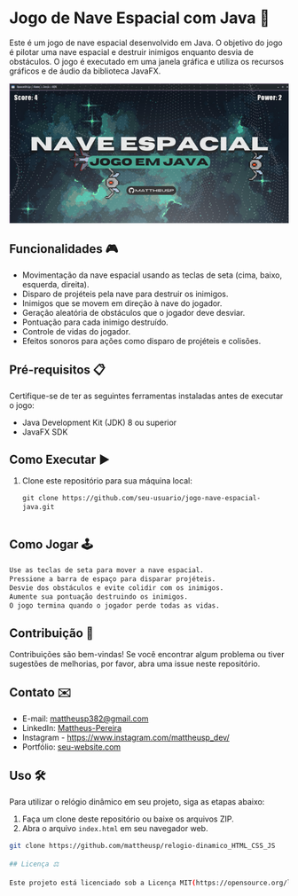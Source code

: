 # Jogo de Nave Espacial com Java :rocket:

Este é um jogo de nave espacial desenvolvido em Java. O objetivo do jogo é pilotar uma nave espacial e destruir inimigos enquanto desvia de obstáculos. O jogo é executado em uma janela gráfica e utiliza os recursos gráficos e de áudio da biblioteca JavaFX.

![Tumbnail](assets/tumbnail-nave-espacial-github.png)

## Funcionalidades :video_game:

- Movimentação da nave espacial usando as teclas de seta (cima, baixo, esquerda, direita).
- Disparo de projéteis pela nave para destruir os inimigos.
- Inimigos que se movem em direção à nave do jogador.
- Geração aleatória de obstáculos que o jogador deve desviar.
- Pontuação para cada inimigo destruído.
- Controle de vidas do jogador.
- Efeitos sonoros para ações como disparo de projéteis e colisões.

## Pré-requisitos :clipboard:

Certifique-se de ter as seguintes ferramentas instaladas antes de executar o jogo:

- Java Development Kit (JDK) 8 ou superior
- JavaFX SDK

## Como Executar :arrow_forward:

1. Clone este repositório para sua máquina local:

   ```shell
   git clone https://github.com/seu-usuario/jogo-nave-espacial-java.git


## Como Jogar :joystick:

    Use as teclas de seta para mover a nave espacial.
    Pressione a barra de espaço para disparar projéteis.
    Desvie dos obstáculos e evite colidir com os inimigos.
    Aumente sua pontuação destruindo os inimigos.
    O jogo termina quando o jogador perde todas as vidas.


## Contribuição :raising_hand:

Contribuições são bem-vindas! Se você encontrar algum problema ou tiver sugestões de melhorias, por favor, abra uma issue neste repositório.


## Contato ✉️

- E-mail: mattheusp382@gmail.com
- LinkedIn: [Mattheus-Pereira](https://www.linkedin.com/in/mattheuspereira/)
- Instagram - https://www.instagram.com/mattheusp_dev/
- Portfólio: [seu-website.com](https://www.seu-website.com)


## Uso 🛠️

Para utilizar o relógio dinâmico em seu projeto, siga as etapas abaixo:

1. Faça um clone deste repositório ou baixe os arquivos ZIP.
2. Abra o arquivo `index.html` em seu navegador web.

```bash
git clone https://github.com/mattheusp/relogio-dinamico_HTML_CSS_JS

## Licença ⚖️

Este projeto está licenciado sob a Licença MIT(https://opensource.org/licenses/MIT) - consulte o arquivo [LICENSE.md](LICENSE.md) para obter mais detalhes.
